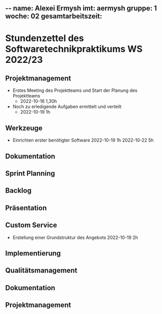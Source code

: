 --
name: Alexei Ermysh
imt: aermysh
gruppe: 1
woche: 02
gesamtarbeitszeit: 
---


# Stundenzettel des Softwaretechnikpraktikums WS 2022/23

## Projektmanagement
- Erstes Meeting des Projektteams und Start der Planung des Projektteams
    - 2022-10-16 1,30h
- Noch zu erledigende Aufgaben ermittelt und verteilt
    - 2022-10-19 1h

## Werkzeuge
- Einrichten erster benötigter Software
    2022-10-19 1h
    2022-10-22 5h

## Dokumentation

## Sprint Planning

## Backlog

## Präsentation

## Custom Service
- Erstellung einer Grundstruktur des Angebots
    2022-10-19 2h

## Implementierung

## Qualitätsmanagement

## Dokumentation

## Projektmanagement
